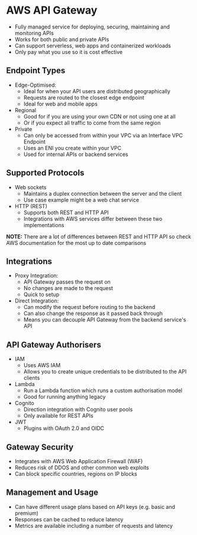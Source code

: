 # AWS API Gateway

- Fully managed service for deploying, securing, maintaining and monitoring APIs
- Works for both public and private APIs
- Can support serverless, web apps and containerized workloads
- Only pay what you use so it is cost effective

## Endpoint Types

- Edge-Optimised:
  - Ideal for when your API users are distributed geographically
  - Requests are routed to the closest edge endpoint
  - Ideal for web and mobile apps
- Regional
  - Good for if you are using your own CDN or not using one at all
  - Or if you expect all traffic to come from the same region
- Private
  - Can only be accessed from within your VPC via an Interface VPC Endpoint
  - Uses an ENI you create within your VPC
  - Used for internal APIs or backend services

## Supported Protocols

- Web sockets
  - Maintains a duplex connection between the server and the client
  - Use case example might be a web chat service
- HTTP (REST)
  - Supports both REST and HTTP API
  - Integrations with AWS services differ between these two implementations

__NOTE:__ There are a lot of differences between REST and HTTP API so check AWS documentation for the most up to date comparisons

## Integrations

- Proxy Integration:
  - API Gateway passes the request on
  - No changes are made to the request
  - Quick to setup
- Direct Integration:
  - Can modify the request before routing to the backend
  - Can also change the response as it passed back through
  - Means you can decouple API Gateway from the backend service's API

## API Gateway Authorisers

- IAM
  - Uses AWS IAM
  - Allows you to create unique credentials to be distributed to the API clients
- Lambda
  - Run a Lambda function which runs a custom authorisation model
  - Good for running anything legacy
- Cognito
  - Direction integration with Cognito user pools
  - Only available for REST APIs
- JWT
  - Plugins with OAuth 2.0 and OIDC

## Gateway Security

- Integrates with AWS Web Application Firewall (WAF)
- Reduces risk of DDOS and other common web exploits
- Can block specific countries, regions on IP blocks

## Management and Usage

- Can have different usage plans based on API keys (e.g. basic and premium)
- Responses can be cached to reduce latency
- Metrics are available including a number of requests and latency
